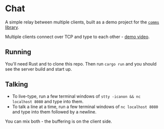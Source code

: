# Chat

A simple relay between multiple clients, built as a demo project for the [`comms` library](https://github.com/46bit/comms).

Multiple clients connect over TCP and type to each other - [demo video](https://www.youtube.com/watch?v=I2j2aLBo2Es).

## Running

You'll need Rust and to clone this repo. Then run `cargo run` and you should see the server build and start up.

## Talking

* To live-type, run a few terminal windows of `stty -icanon && nc localhost 8080` and type into them.
* To talk a line at a time, run a few terminal windows of `nc localhost 8080` and type into them followed by a newline.

You can mix both - the buffering is on the client side.
